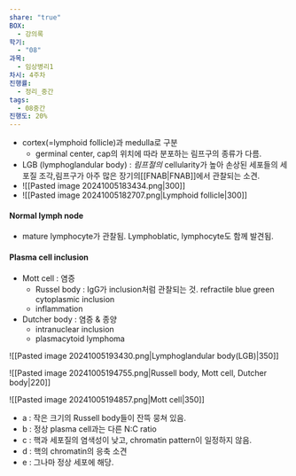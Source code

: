 ```yaml
---
share: "true"
BOX:
  - 강의록
학기:
  - "08"
과목:
  - 임상병리1
차시: 4주차
진행률:
  - 정리_중간
tags:
  - 08중간
진행도: 20%
---
```


- cortex(=lymphoid follicle)과 medulla로 구분
	- germinal center, cap의 위치에 따라 분포하는 림프구의 종류가 다름.
- LGB (lymphoglandular body) :  *림프절의* cellularity가 높아 손상된 세포들의 세포질 조각,림프구가 아주 많은 장기의[[FNAB|FNAB]]에서 관찰되는 소견.
- ![[Pasted image 20241005183434.png|300]]
- ![[Pasted image 20241005182707.png|Lymphoid follicle|300]]

#### Normal lymph node

- mature lymphocyte가 관찰됨. Lymphoblatic, lymphocyte도 함께 발견됨.

#### Plasma cell inclusion

- Mott cell : 염증
	- Russel body : IgG가 inclusion처럼 관찰되는 것. refractile blue green cytoplasmic inclusion
	- inflammation
- Dutcher body : 염증 & 종양
	- intranuclear inclusion
	- plasmacytoid lymphoma

![[Pasted image 20241005193430.png|Lymphoglandular body(LGB)|350]]

![[Pasted image 20241005194755.png|Russell body, Mott cell, Dutcher body|220]]

![[Pasted image 20241005194857.png|Mott cell|350]]

- a : 작은 크기의 Russell body들이 잔뜩 뭉쳐 있음.
- b : 정상 plasma cell과는 다른 N:C ratio
- c : 핵과 세포질의 염색성이 낮고, chromatin pattern이 일정하지 않음.
- d : 핵의 chromatin의 응축 소견
- e : 그나마 정상 세포에 해당.

